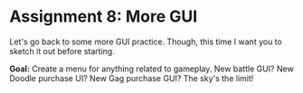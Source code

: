 # Assignment 8: More GUI

Let's go back to some more GUI practice. Though, this time I want you to sketch it out before starting.

**Goal:** Create a menu for anything related to gameplay. New battle GUI? New Doodle purchase UI? New Gag purchase GUI? The sky's the limit!
